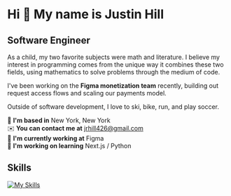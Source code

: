 # Hi 👋 My name is Justin Hill

## Software Engineer

As a child, my two favorite subjects were math and literature. I believe my interest in programming comes from the unique way it combines these two fields, using mathematics to solve problems through the medium of code.

I've been working on the **Figma monetization team** recently, building out request access flows and scaling our payments model.

Outside of software development, I love to ski, bike, run, and play soccer.

🗽 **I'm based in** New York, New York  
✉️ **You can contact me at** [jrhill426@gmail.com](mailto:jrhill426@gmail.com)  
🚀 **I'm currently working at** Figma  
🧠 **I'm working on learning** Next.js / Python

## Skills

[![My Skills](https://skillicons.dev/icons?i=docker,fastapi,figma,js,nextjs,py,supabase,ts,vim)](https://skillicons.dev)
